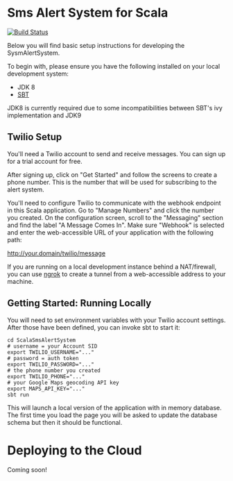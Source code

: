 # Sms Alert System for Scala
[![Build Status](https://travis-ci.org/ColectivaLegal/ScalaSmsAlertSystem.svg?branch=master)](https://travis-ci.org/ColectivaLegal/ScalaSmsAlertSystem)

Below you will find basic setup instructions for developing the SysmAlertSystem.

To begin with, please ensure you have the following installed on your local development system:
* JDK 8
* [SBT](http://www.scala-sbt.org/download.html)

JDK8 is currently required due to some incompatibilities between SBT's ivy implementation and JDK9

## Twilio Setup

You'll need a Twilio account to send and receive messages. You can
sign up for a trial account for free.

After signing up, click on "Get Started" and follow the screens to
create a phone number. This is the number that will be used for
subscribing to the alert system.

You'll need to configure Twilio to communicate with the webhook
endpoint in this Scala application. Go to "Manage Numbers" and click
the number you created. On the configuration screen, scroll to the
"Messaging" section and find the label "A Message Comes In". Make sure
"Webhook" is selected and enter the web-accessible URL of your
application with the following path:

http://your.domain/twilio/message

If you are running on a local development instance behind a
NAT/firewall, you can use [ngrok](https://ngrok.com/) to create a
tunnel from a web-accessible address to your machine.

## Getting Started: Running Locally

You will need to set environment variables with your Twilio account
settings. After those have been defined, you can invoke sbt to start
it:

```
cd ScalaSmsAlertSystem
# username = your Account SID
export TWILIO_USERNAME="..."
# password = auth token
export TWILIO_PASSWORD="..."
# the phone number you created
export TWILIO_PHONE="..."
# your Google Maps geocoding API key
export MAPS_API_KEY="..."
sbt run
```

This will launch a local version of the application with in memory database. The first time you load the page you will be asked to update the database schema but then it should be functional.

# Deploying to the Cloud

Coming soon!
